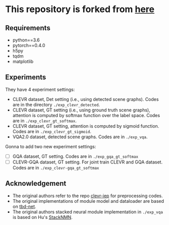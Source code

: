 # This repository is forked from [here](https://github.com/shijx12/XNM-Net)

## Requirements
- python==3.6
- pytorch==0.4.0
- h5py 
- tqdm
- matplotlib


## Experiments
They have 4 experiment settings:
- CLEVR dataset, Det setting (i.e., using detected scene graphs). Codes are in the directory `./exp_clevr_detected`.
- CLEVR dataset, GT setting (i.e., using ground truth scene graphs), attention is computed by softmax function over the label space. Codes are in `./exp_clevr_gt_softmax`.
- CLEVR dataset, GT setting, attention is computed by sigmoid function. Codes are in `./exp_clevr_gt_sigmoid`.
- VQA2.0 dataset, detected scene graphs. Codes are in `./exp_vqa`.

Gonna to add two new experiment settings:
- [ ] GQA dataset, GT setting. Codes are in `./exp_gqa_gt_softmax`
- [ ] CLEVR-GQA dataset, GT setting. For joint train CLEVR and GQA dataset. Codes are in `./exp_clevr-gqa_gt_softmax`

## Acknowledgement
- The original authors refer to the repo [clevr-iep](https://github.com/facebookresearch/clevr-iep) for preprocessing codes.
- The original implementations of module model and dataloader are based on [tbd-net](https://github.com/davidmascharka/tbd-nets).
- The original authors stacked neural module implementation in `./exp_vqa` is based on Hu's [StackNMN](https://github.com/ronghanghu/snmn).

